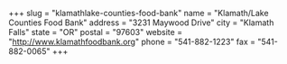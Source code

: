 +++
slug = "klamathlake-counties-food-bank"
name = "Klamath/Lake Counties Food Bank"
address = "3231 Maywood Drive"
city = "Klamath Falls"
state = "OR"
postal = "97603"
website = "http://www.klamathfoodbank.org"
phone = "541-882-1223"
fax = "541-882-0065"
+++
